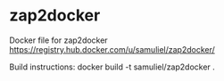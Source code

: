 zap2docker
==========

Docker file for zap2docker https://registry.hub.docker.com/u/samuliel/zap2docker/

Build instructions:
docker build -t samuliel/zap2docker .
